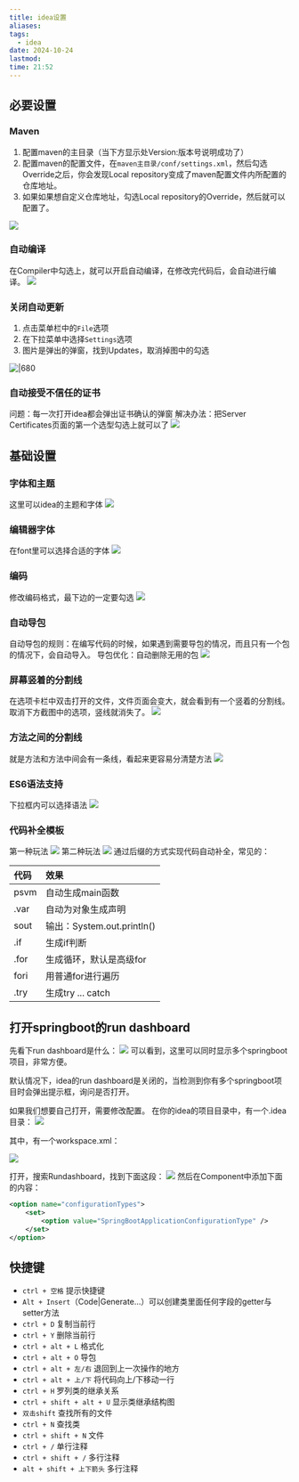 ```yaml
---
title: idea设置
aliases: 
tags:
  - idea
date: 2024-10-24
lastmod: 
time: 21:52
---
```

## 必要设置
### Maven
1. 配置maven的主目录（当下方显示处Version:版本号说明成功了）
2. 配置maven的配置文件，在`maven主目录/conf/settings.xml`，然后勾选Override之后，你会发现Local repository变成了maven配置文件内所配置的仓库地址。
3. 如果如果想自定义仓库地址，勾选Local repository的Override，然后就可以配置了。

![](../assets/Pasted%20image%2020241118170113.png)
### 自动编译
在Compiler中勾选上，就可以开启自动编译，在修改完代码后，会自动进行编译。
![](../assets/Pasted%20image%2020241121201955.png)

### 关闭自动更新
1. 点击菜单栏中的`File`选项
2. 在下拉菜单中选择`Settings`选项
3. 图片是弹出的弹窗，找到Updates，取消掉图中的勾选  

![|680](../assets/Pasted%20image%2020241025155756%201.png)
### 自动接受不信任的证书
问题：每一次打开idea都会弹出证书确认的弹窗
解决办法：把Server Certificates页面的第一个选型勾选上就可以了
![](../assets/Pasted%20image%2020241117193714.png)
## 基础设置
### 字体和主题
这里可以idea的主题和字体
![](../assets/Pasted%20image%2020241118164031.png)
### 编辑器字体
在font里可以选择合适的字体
![](../assets/Pasted%20image%2020241112200342%201.png)
### 编码
修改编码格式，最下边的一定要勾选
![](../assets/Pasted%20image%2020241118165254.png)
### 自动导包
自动导包的规则：在编写代码的时候，如果遇到需要导包的情况，而且只有一个包的情况下，会自动导入。
导包优化：自动删除无用的包
![](../assets/Pasted%20image%2020241121200708.png)

### 屏幕竖着的分割线
在选项卡栏中双击打开的文件，文件页面会变大，就会看到有一个竖着的分割线。取消下方截图中的选项，竖线就消失了。
![](../assets/Pasted%20image%2020241122162949.png)
### 方法之间的分割线
就是方法和方法中间会有一条线，看起来更容易分清楚方法
![](../assets/Pasted%20image%2020241121204339.png)
### ES6语法支持
下拉框内可以选择语法
![](../assets/Pasted%20image%2020241118171622.png)
### 代码补全模板
第一种玩法
![](../assets/Pasted%20image%2020241118171914.png)
第二种玩法
![](../assets/Pasted%20image%2020241118171959.png)
通过后缀的方式实现代码自动补全，常见的：

| 代码   | 效果                      |
| :--- | :---------------------- |
| psvm | 自动生成main函数              |
| .var | 自动为对象生成声明               |
| sout | 输出：System.out.println() |
| .if  | 生成if判断                  |
| .for | 生成循环，默认是高级for           |
| fori | 用普通for进行遍历              |
| .try | 生成try ... catch         |
## 打开springboot的run dashboard
先看下run dashboard是什么：
![](../assets/1314186-20180413093018664-88251637.png)
可以看到，这里可以同时显示多个springboot项目，非常方便。

默认情况下，idea的run dashboard是关闭的，当检测到你有多个springboot项目时会弹出提示框，询问是否打开。

如果我们想要自己打开，需要修改配置。
在你的idea的项目目录中，有一个.idea目录：
![](../assets/1526786924641.png)

其中，有一个workspace.xml：

![](../assets/1526786976776.png)

打开，搜索Rundashboard，找到下面这段：
![](../assets/1314186-20180413093746177-931677889.png)
然后在Component中添加下面的内容：
```xml
<option name="configurationTypes">  
    <set>  
        <option value="SpringBootApplicationConfigurationType" />  
    </set>  
</option> 
```
## 快捷键
- `ctrl + 空格` 提示快捷键
- `Alt + Insert`（Code|Generate…）可以创建类里面任何字段的getter与setter方法
- `ctrl + D` 复制当前行
- `ctrl + Y` 删除当前行
- `ctrl + alt + L` 格式化
- `ctrl + alt + O` 导包
- `ctrl + alt + 左/右` 退回到上一次操作的地方
- `ctrl + alt + 上/下` 将代码向上/下移动一行
- `ctrl + H` 罗列类的继承关系
- `ctrl + shift + alt + U` 显示类继承结构图
- `双击shift` 查找所有的文件
- `ctrl + N` 查找类
- `ctrl + shift + N` 文件
- `ctrl + /` 单行注释
- `ctrl + shift + /` 多行注释
- `alt + shift + 上下箭头` 多行注释